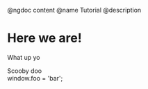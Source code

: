 @ngdoc content
@name Tutorial
@description

# Here we are! #

What up yo

<example name="tutorial1">
  <file name="index.html">
    <div>Scooby doo</div>
  </file>
  <file name="app.js">
    window.foo = 'bar';
  </file>
</example>
